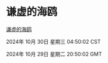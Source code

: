 # 谦虚的海鸥
[谦虚的海鸥](http://219.139.197.74:56308/qxdho/course/base/hotlink/index.php)

2024年 10月 30日 星期三 04:50:02 CST

2024年 10月 29日 星期二 20:50:02 GMT
